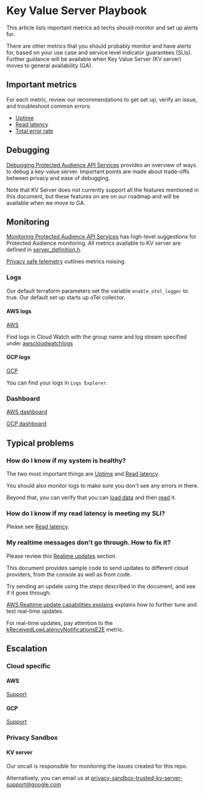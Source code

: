 # Key Value Server Playbook

This article lists important metrics ad techs should monitor and set up alerts for.

There are other metrics that you should probably monitor and have alerts for, based on your use case
and service level indicator guarantees (SLIs). Further guidance will be available when Key Value
Server (KV server) moves to general availability (GA).

## Important metrics

For each metric, review our recommendations to get set up, verify an issue, and troubleshoot common
errors:

-   [Uptime](./server_is_unhealthy.md)
-   [Read latency](./read_latency_too_high.md)
-   [Total error rate](./total_error_rate_too_high.md)

## Debugging

[Debugging Protected Audience API Services](https://github.com/privacysandbox/protected-auction-services-docs/blob/main/debugging_protected_audience_api_services.md)
provides an overview of ways to debug a key-value server. Important points are made about trade-offs
between privacy and ease of debugging.

Note that KV Server does not currently support all the features mentioned in this document, but
these features on are on our roadmap and will be available when we move to GA.

## Monitoring

[Monitoring Protected Audience API Services](https://github.com/privacysandbox/protected-auction-services-docs/blob/main/monitoring_protected_audience_api_services.md)
has high-level suggestions for Protected Audience monitoring. All metrics available to KV server are
defined in [server_definition.h](../../components/telemetry/server_definition.h).

[Privacy safe telemetry](https://github.com/privacysandbox/protected-auction-services-docs/blob/main/monitoring_protected_audience_api_services.md#privacy-safe-telemetry)
outlines metrics noising.

### Logs

Our default terraform parameters set the variable `enable_otel_logger` to true. Our default set up
starts up oTel collector.

#### AWS logs

[AWS](../../production/terraform/aws/environments/kv_server_variables.tf#L271)

Find logs in Cloud Watch with the group name and log stream specified under
[awscloudwatchlogs](../../production/packaging/aws/otel_collector/otel_collector_config.yaml#L45)

#### GCP logs

[GCP](../../production/terraform/gcp/environments/kv_server_variables.tf#L290)

You can find your logs in `Logs Explorer`.

### Dashboard

[AWS dashboard](../../production/terraform/aws/services/dashboard/main.tf)

[GCP dashboard](../../production/terraform/gcp/services/dashboards/main.tf)

## Typical problems

### How do I know if my system is healthy?

The two most important things are [Uptime](./server_is_unhealthy.md) and
[Read latency](./read_latency_too_high.md).

You should also monitor logs to make sure you don't see any errors in there.

Beyond that, you can verify that you can [load data](../data_loading/loading_data.md) and then
[read](../testing_the_query_protocol.md) it.

### How do I know if my read latency is meeting my SLI?

Please see [Read latency](read_latency_too_high.md).

### My realtime messages don't go through. How to fix it?

Please review this [Realime updates](../data_loading/loading_data.md#realtime-updates) section.

This document provides sample code to send updates to different cloud providers, from the console as
well as from code.

Try sending an update using the steps described in the document, and see if it goes through.

[AWS Realtime update capabilities explains](../data_loading/realtime_updates_capabilities.md)
explains how to further tune and test real-time updates.

For real-time updates, pay attention to the
[kReceivedLowLatencyNotificationsE2E](../../components/telemetry/server_definition.h#L311) metric.

## Escalation

### Cloud specific

#### AWS

[Support](https://aws.amazon.com/contact-us/)

#### GCP

[Support](https://cloud.google.com/support?hl=en)

### Privacy Sandbox

#### KV server

Our oncall is responsible for monitoring the issues created for this repo.

Alternatively, you can email us at <privacy-sandbox-trusted-kv-server-support@google.com>
